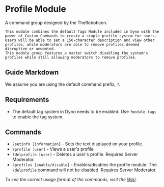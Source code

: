 # Profile Module
A command group designed by the TheRoboticon.
```
This module combines the default Tags Module included in Dyno with the power of Custom Commands to create a simple profile system for users.  
Users will be able to set a 150-character description and view other profiles, while moderators are able to remove profiles deemed disruptive or unwanted.
This module group features a master switch disabling the system's profiles while still allowing moderators to remove profiles.
```
## Guide Markdown
We assume you are using the default command prefix, `?`. 

## Requirements
* The default tag system in Dyno needs to be enabled. Use `?module tags` to enable the tag system.  

## Commands
* `?setinfo [information]` - Sets the text displayed on your profile.  
* `?profile [user]` - Views a user's profile.
* `?delprofile [user]` - Deletes a user's profile. Requires Server Moderator.  
* `?profiles [enable/disable]` - Enables/disables the profile module. The ``?delprofile`` command will not be disabled. Requires Server Moderator.

*To see the correct usage format of the commands, visit the [Wiki](https://github.com/Strand-Custom-Commands/Strand-Custom-Commands/wiki).*
